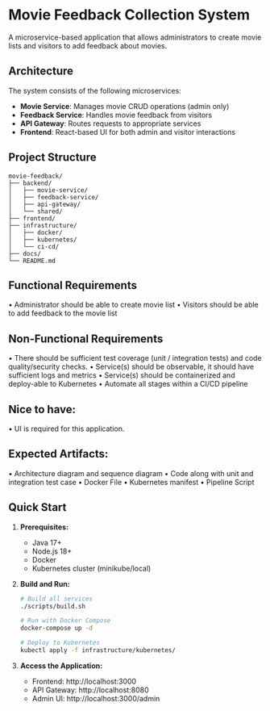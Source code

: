 # Movie Feedback Collection System

A microservice-based application that allows administrators to create movie lists and visitors to add feedback about movies.

## Architecture

The system consists of the following microservices:
- **Movie Service**: Manages movie CRUD operations (admin only)
- **Feedback Service**: Handles movie feedback from visitors
- **API Gateway**: Routes requests to appropriate services
- **Frontend**: React-based UI for both admin and visitor interactions

## Project Structure

```
movie-feedback/
├── backend/
│   ├── movie-service/
│   ├── feedback-service/
│   ├── api-gateway/
│   └── shared/
├── frontend/
├── infrastructure/
│   ├── docker/
│   ├── kubernetes/
│   └── ci-cd/
├── docs/
└── README.md
```

## Functional Requirements

• Administrator should be able to create movie list
• Visitors should be able to add feedback to the movie list

## Non-Functional Requirements

• There should be sufficient test coverage (unit / integration tests) and code quality/security checks.
• Service(s) should be observable, it should have sufficient logs and metrics
• Service(s) should be containerized and deploy-able to Kubernetes
• Automate all stages within a CI/CD pipeline

## Nice to have:
• UI is required for this application.

## Expected Artifacts:
• Architecture diagram and sequence diagram
• Code along with unit and integration test case
• Docker File
• Kubernetes manifest
• Pipeline Script

## Quick Start

1. **Prerequisites:**
   - Java 17+
   - Node.js 18+
   - Docker
   - Kubernetes cluster (minikube/local)

2. **Build and Run:**
   ```bash
   # Build all services
   ./scripts/build.sh
   
   # Run with Docker Compose
   docker-compose up -d
   
   # Deploy to Kubernetes
   kubectl apply -f infrastructure/kubernetes/
   ```

3. **Access the Application:**
   - Frontend: http://localhost:3000
   - API Gateway: http://localhost:8080
   - Admin UI: http://localhost:3000/admin